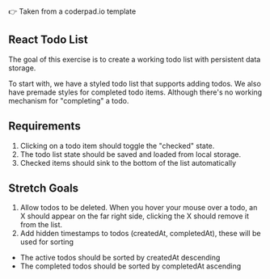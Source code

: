 👉 Taken from a coderpad.io template

## React Todo List

The goal of this exercise is to create a working todo list with persistent data storage.

To start with, we have a styled todo list that supports adding todos. We also have premade styles for completed todo items. Although there's no working mechanism for "completing" a todo.

## Requirements

1. Clicking on a todo item should toggle the "checked" state.
2. The todo list state should be saved and loaded from local storage.
3. Checked items should sink to the bottom of the list automatically

## Stretch Goals

1. Allow todos to be deleted. When you hover your mouse over a todo, an X should appear on the far right side, clicking the X should remove it from the list.
2. Add hidden timestamps to todos (createdAt, completedAt), these will be used for sorting
- The active todos should be sorted by createdAt descending
- The completed todos should be sorted by completedAt ascending
